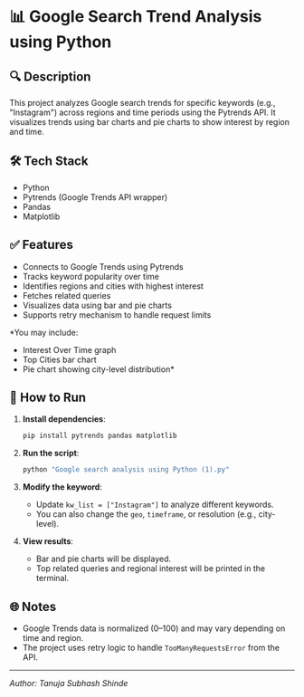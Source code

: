 # 📊 Google Search Trend Analysis using Python

## 🔍 Description

This project analyzes Google search trends for specific keywords (e.g., "Instagram") across regions and time periods using the Pytrends API. It visualizes trends using bar charts and pie charts to show interest by region and time.

## 🛠️ Tech Stack

- Python  
- Pytrends (Google Trends API wrapper)  
- Pandas  
- Matplotlib  

## ✅ Features

- Connects to Google Trends using Pytrends
- Tracks keyword popularity over time
- Identifies regions and cities with highest interest
- Fetches related queries
- Visualizes data using bar and pie charts
- Supports retry mechanism to handle request limits

*You may include:
- Interest Over Time graph
- Top Cities bar chart
- Pie chart showing city-level distribution*

## 🚀 How to Run

1. **Install dependencies**:
    ```bash
    pip install pytrends pandas matplotlib
    ```

2. **Run the script**:
    ```bash
    python "Google search analysis using Python (1).py"
    ```

3. **Modify the keyword**:
   - Update `kw_list = ["Instagram"]` to analyze different keywords.
   - You can also change the `geo`, `timeframe`, or resolution (e.g., city-level).

4. **View results**:
   - Bar and pie charts will be displayed.
   - Top related queries and regional interest will be printed in the terminal.

## 🌐 Notes

- Google Trends data is normalized (0–100) and may vary depending on time and region.
- The project uses retry logic to handle `TooManyRequestsError` from the API.

---

*Author: Tanuja Subhash Shinde*

